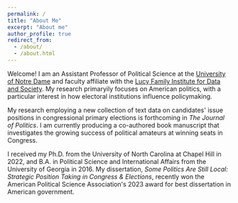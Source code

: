 ```yaml
---
permalink: /
title: "About Me"
excerpt: "About me"
author_profile: true
redirect_from: 
  - /about/
  - /about.html
---
```


Welcome! I am an Assistant Professor of Political Science at the [University of Notre Dame](https://politicalscience.nd.edu/) and faculty affiliate with the [Lucy Family Institute for Data and Society](https://lucyinstitute.nd.edu/). My research primaryily focuses on American politics, with a particular interest in how electoral institutions influence policymaking. 

My research employing a new collection of text data on candidates' issue positions in congressional primary elections is forthcoming in *The Journal of Politics*. I am currently producing a co-authored book manuscript that investigates the growing success of political amateurs at winning seats in Congress. 

I received my Ph.D. from the University of North Carolina at Chapel Hill in 2022, and B.A. in Political Science and International Affairs from the University of Georgia in 2016. My dissertation, *Some Politics Are Still Local: Strategic Position Taking in Congress & Elections*, recently won the American Political Science Association's 2023 award for best dissertation in American government.

